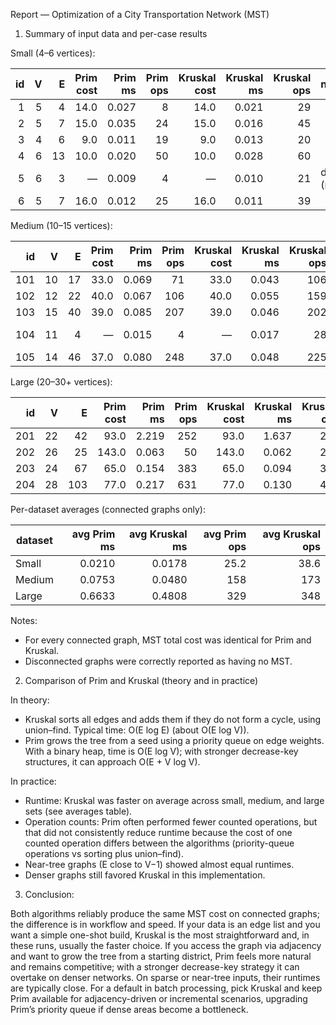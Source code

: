 Report — Optimization of a City Transportation Network (MST)

1. Summary of input data and per-case results

Small (4–6 vertices):

| id |  V |  E | Prim cost | Prim ms | Prim ops | Kruskal cost | Kruskal ms | Kruskal ops | note                  |
| -: | -: | -: | --------: | ------: | -------: | -----------: | ---------: | ----------: | :-------------------- |
|  1 |  5 |  4 |      14.0 |   0.027 |        8 |         14.0 |      0.021 |          29 |                       |
|  2 |  5 |  7 |      15.0 |   0.035 |       24 |         15.0 |      0.016 |          45 |                       |
|  3 |  4 |  6 |       9.0 |   0.011 |       19 |          9.0 |      0.013 |          20 |                       |
|  4 |  6 | 13 |      10.0 |   0.020 |       50 |         10.0 |      0.028 |          60 |                       |
|  5 |  6 |  3 |         — |   0.009 |        4 |            — |      0.010 |          21 | disconnected (no MST) |
|  6 |  5 |  7 |      16.0 |   0.012 |       25 |         16.0 |      0.011 |          39 |                       |

Medium (10–15 vertices):

|  id |  V |  E | Prim cost | Prim ms | Prim ops | Kruskal cost | Kruskal ms | Kruskal ops | note                  |
| --: | -: | -: | --------: | ------: | -------: | -----------: | ---------: | ----------: | :-------------------- |
| 101 | 10 | 17 |      33.0 |   0.069 |       71 |         33.0 |      0.043 |         106 |                       |
| 102 | 12 | 22 |      40.0 |   0.067 |      106 |         40.0 |      0.055 |         159 |                       |
| 103 | 15 | 40 |      39.0 |   0.085 |      207 |         39.0 |      0.046 |         202 |                       |
| 104 | 11 |  4 |         — |   0.015 |        4 |            — |      0.017 |          28 | disconnected (no MST) |
| 105 | 14 | 46 |      37.0 |   0.080 |      248 |         37.0 |      0.048 |         225 |                       |

Large (20–30+ vertices):

|  id |  V |   E | Prim cost | Prim ms | Prim ops | Kruskal cost | Kruskal ms | Kruskal ops |
| --: | -: | --: | --------: | ------: | -------: | -----------: | ---------: | ----------: |
| 201 | 22 |  42 |      93.0 |   2.219 |      252 |         93.0 |      1.637 |         286 |
| 202 | 26 |  25 |     143.0 |   0.063 |       50 |        143.0 |      0.062 |         245 |
| 203 | 24 |  67 |      65.0 |   0.154 |      383 |         65.0 |      0.094 |         371 |
| 204 | 28 | 103 |      77.0 |   0.217 |      631 |         77.0 |      0.130 |         490 |

Per-dataset averages (connected graphs only):

| dataset | avg Prim ms | avg Kruskal ms | avg Prim ops | avg Kruskal ops |
| ------- | ----------: | -------------: | -----------: | --------------: |
| Small   |      0.0210 |         0.0178 |         25.2 |            38.6 |
| Medium  |      0.0753 |         0.0480 |          158 |             173 |
| Large   |      0.6633 |         0.4808 |          329 |             348 |

Notes:

* For every connected graph, MST total cost was identical for Prim and Kruskal.
* Disconnected graphs were correctly reported as having no MST.

2. Comparison of Prim and Kruskal (theory and in practice)

In theory:

* Kruskal sorts all edges and adds them if they do not form a cycle, using union–find. Typical time: O(E log E) (about O(E log V)).
* Prim grows the tree from a seed using a priority queue on edge weights. With a binary heap, time is O(E log V); with stronger decrease-key structures, it can approach O(E + V log V).

In practice:

* Runtime: Kruskal was faster on average across small, medium, and large sets (see averages table).
* Operation counts: Prim often performed fewer counted operations, but that did not consistently reduce runtime because the cost of one counted operation differs between the algorithms (priority-queue operations vs sorting plus union–find).
* Near-tree graphs (E close to V−1) showed almost equal runtimes.
* Denser graphs still favored Kruskal in this implementation.

3. Conclusion:

Both algorithms reliably produce the same MST cost on connected graphs; the difference is in workflow and speed. If your data is an edge list and you want a simple one-shot build, Kruskal is the most straightforward and, in these runs, usually the faster choice. If you access the graph via adjacency and want to grow the tree from a starting district, Prim feels more natural and remains competitive; with a stronger decrease-key strategy it can overtake on denser networks. On sparse or near-tree inputs, their runtimes are typically close. For a default in batch processing, pick Kruskal and keep Prim available for adjacency-driven or incremental scenarios, upgrading Prim’s priority queue if dense areas become a bottleneck.
